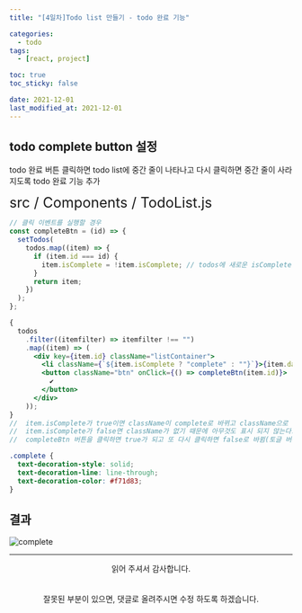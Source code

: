 ```yaml
---
title: "[4일차]Todo list 만들기 - todo 완료 기능"

categories:
  - todo
tags:
  - [react, project]

toc: true
toc_sticky: false

date: 2021-12-01
last_modified_at: 2021-12-01
---
```


## todo complete button 설정

todo 완료 버튼 클릭하면 todo list에 중간 줄이 나타나고 다시 클릭하면 중간 줄이 사라지도록 todo 완료 기능 추가

<div style="font-size:25px">src / Components / TodoList.js</div>

```jsx
// 클릭 이벤트를 실행할 경우
const completeBtn = (id) => {
  setTodos(
    todos.map((item) => {
      if (item.id === id) {
        item.isComplete = !item.isComplete; // todos에 새로운 isComplete 객체 추가, boolean으로 토글 버튼 기능 설정
      }
      return item;
    })
  );
};
```

```jsx
{
  todos
    .filter((itemfilter) => itemfilter !== "")
    .map((item) => (
      <div key={item.id} className="listContainer">
        <li className={`${item.isComplete ? "complete" : ""}`}>{item.data}</li>
        <button className="btn" onClick={() => completeBtn(item.id)}>
          ✔️
        </button>
      </div>
    ));
}
//  item.isComplete가 true이면 className이 complete로 바뀌고 className으로 설정한 css가 적용되어 취소선이 생김
//  item.isComplete가 false면 className가 없기 때문에 아무것도 표시 되지 않는다.
//  completeBtn 버튼을 클릭하면 true가 되고 또 다시 클릭하면 false로 바뀜(토글 버튼)
```

```css
.complete {
  text-decoration-style: solid;
  text-decoration-line: line-through;
  text-decoration-color: #f71d83;
}
```

## 결과

![complete](https://user-images.githubusercontent.com/44824320/144188141-e7c36992-19dc-48ec-a23e-3867ec8950d2.gif)

<hr>
<p align="center">
읽어 주셔서 감사합니다. <br />
<br />
<br />
 잘못된 부분이 있으면, 댓글로 올려주시면 수정 하도록 하겠습니다.

</p>
